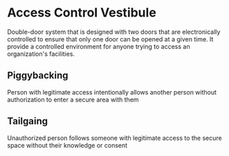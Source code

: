 # Access Control Vestibule
Double-door system that is designed with two doors that are electronically controlled to ensure that only one door can be opened at a given time.
It provide a controlled environment for anyone trying to access an organization's facilities.

## Piggybacking
Person with legitimate access intentionally allows another person without authorization to enter a secure area with them

## Tailgaing
Unauthorized person follows someone with legitimate access to the secure space without their knowledge or consent
